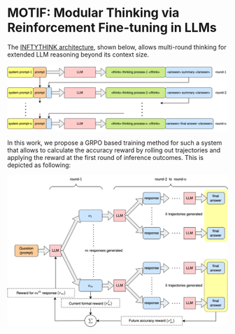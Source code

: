# MOTIF: Modular Thinking via Reinforcement Fine-tuning in LLMs



The [INFTYTHINK architecture](https://arxiv.org/abs/2503.06692v1), shown below, allows multi-round thinking for extended LLM reasoning beyond its context size.
<p align="center">
  <img src="assets/multiround.png" alt="Alt Text" width="750">
</p>

In this work, we propose a GRPO based training method for such a system that allows to calculate the accuracy reward by rolling out trajectories and applying the reward at the first round of inference outcomes. This is depicted as following:
<p align="center">
  <img src="assets/multiround_grpo.png" alt="Alt Text" width="750">
</p>
